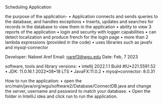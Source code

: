 Scheduling Application

the purpose of the application-
• Application connects and sends queries to the database, and handles exceptions
• Inserts, updates and searches for records in the database to view them in the application
• ability to view 3 reports of the application
• login and security with logger capabilities
• can detect localization and produce french for the login page
• more than 2 lambda expressions (provided in the code)
• uses libraries such as javafx and mysql-connector

Developer: Nabeel Aref
Email:  naref3@wgu.edu
Date: Feb, 7 2023

software, tools and library versions:
• intellij 2022.1.1 Build #IU•221.5591.52
• JDK: 11.0.16.1 2022•08•18 LTS
• JavaFX:11.0.2
• mysql•connector: 8.0.31

How to run the application:
• open the src/main/java/org/wgu/software2/Database/ConnectDB.java and change the server, username and password to match your database.
• Open the folder in IntelliJ idea and click run to run the application.

